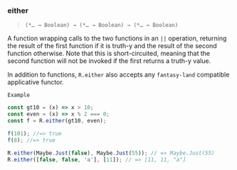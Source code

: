 ### either

> `(*… → Boolean) → (*… → Boolean) → (*… → Boolean)`

A function wrapping calls to the two functions in an `||` operation, returning the result of the first function if it is truth-y and the result of the second function otherwise. Note that this is short-circuited, meaning that the second function will not be invoked if the first returns a truth-y value.

In addition to functions, `R.either` also accepts any `fantasy-land` compatible applicative functor.

`Example`

```js
const gt10 = (x) => x > 10;
const even = (x) => x % 2 === 0;
const f = R.either(gt10, even);

f(101); //=> true
f(8); //=> true

R.either(Maybe.Just(false), Maybe.Just(55)); // => Maybe.Just(55)
R.either([false, false, 'a'], [11]); // => [11, 11, "a"]
```
